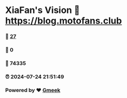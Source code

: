 # XiaFan's Vision :link: https://blog.motofans.club 
### :page_facing_up: [27](https://blog.motofans.club/tag.html) 
### :speech_balloon: 0 
### :hibiscus: 74335 
### :alarm_clock: 2024-07-24 21:51:49 
### Powered by :heart: [Gmeek](https://github.com/Meekdai/Gmeek)
